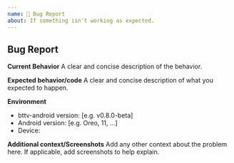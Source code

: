 ```yaml
---
name: 🐛 Bug Report
about: If something isn't working as expected.
---
```


## Bug Report

**Current Behavior**
A clear and concise description of the behavior.

**Expected behavior/code**
A clear and concise description of what you expected to happen.

**Environment**

- bttv-android version: [e.g. v0.8.0-beta]
- Android version: [e.g. Oreo, 11, ...]
- Device:

**Additional context/Screenshots**
Add any other context about the problem here. If applicable, add screenshots to help explain.
